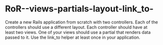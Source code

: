 RoR--views-partials-layout-link_to-
===================================

   Create a new Rails application from scratch with two controllers. Each of the controllers 
   should use a different layout. Each controller should have at least two views. One of 
   your views should use a partial that renders data passed to it. Use the link_to helper at 
   least once in your application.
